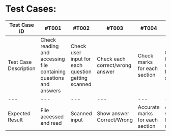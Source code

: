 # Test Cases:

Test Case ID | #T001 | #T002 | #T003 | #T004 | #T005 
--- | --- | --- | --- |--- |---
Test Case Description | Check reading and accessing file containing questions and answers | Check user input for each question getting scanned | Check each correct/wrong answer | Check marks for each section | Check total marks for all sections
--- | --- | --- | --- |--- |---
Expected Result | File accessed and read | Scanned input | Show answer Correct/Wrong | Accurate marks for each section | Accurate sum of total marks